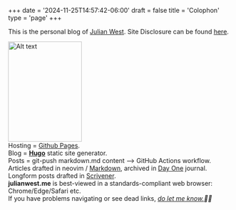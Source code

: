 +++
date = '2024-11-25T14:57:42-06:00'
draft = false
title = 'Colophon'
type = 'page'
+++



This is the personal blog of [Julian West](http://julianwest.me/Blog/about/about/). Site Disclosure can be found [here](https://julianwest.me/Blog/site-disclosure/).

<img src="https://julianwest.me/Blog/posts/images/julian.jpeg" alt="Alt text" width="165" height="225">

<div style="font-size: 14px;">
Hosting = <a href="https://pages.github.com">Github Pages</a>.<br>
Blog = <b><a href="https://gohugo.io">Hugo</a></b> static site generator.<br /> 
Posts = git-push markdown.md content --> GitHub Actions workflow.<br>
Articles drafted in neovim / <a href="https://en.wikipedia.org/wiki/Markdown">Markdown</a>, archived in <a href="https://dayoneapp.com">Day One</a> journal. Longform posts drafted in <a href="https://www.literatureandlatte.com/scrivener/overview">Scrivener</a>.<br>
<b>julianwest.me</b> is best-viewed in a standards-compliant web browser: Chrome/Edge/Safari etc.<br>
If you have problems navigating or see dead links, <i><a href="https://julianwest.me/Blog/contact">do let me know.</a>🙏🏻</i>
</div>